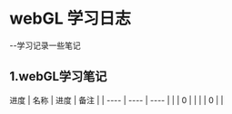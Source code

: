 # webGL 学习日志
--学习记录一些笔记

## 1.webGL学习笔记
进度
| 名称 | 进度 | 备注 |
| ---- | ---- | ---- |
|      | 0    |      |
|      | 0    |      |

